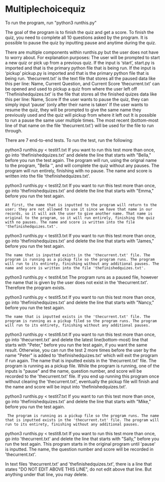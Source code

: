 # Multiplechoicequiz
To run the program, run "python3 runthis.py"

The goal of the program is to finish the quiz and get a score. 
To finish the quiz, you need to complete all 10 questions asked by the program. It is possible to pause the quiz by inputting pause and anytime during the quiz.

There are multiple components within runthis.py but the user does not have to worry about. For explanation purposes:
        The user will be prompted to start a new quiz or pick up from a previous quiz.
        If the input is ‘start’, start.py is imported and that is the primary python file that is being run.
        If the input is ‘pickup’ pickup.py is imported and that is the primary python file that is being run.
        ‘thecurrent.txt’ is the text file that stores all the paused data like this per line:
        Name, Current Question, and Current Score
        ‘thecurrent.txt’ can be opened and used to pickup a quiz from where the user left off
        ‘Thefinishedquizes.txt’ is the file that stores all the finished quizes data like this per line:
            Name, Score
            If the user wants to pause the quiz, they can simply input ‘pause’ (only after their name is taken’ 
            If the user wants to resume the quiz, they will be prompted to give the same name they previously used and the quiz will pickup from where it left out
            It is possible to run  a pause the same user multiple times. The most recent (bottom-most line of that name on the file 'thecurrent.txt') will be used for the file to run through.

There are 7 end-to-end tests. To run the test, run the following:

python3 runthis.py < testit1.txt
    If you want to run this test more than once, go into 'thefinishedquizes.txt' and delete the line that starts with "Bella," before you run the test again.
    The program will run, using the orignal name to the program, "Bella '', and will complete the quiz without any pauses. The program will run entirely, finishing with no pause. The name and score is written into the file 'thefinishedquizes.txt'.
    
 
python3 runthis.py < testit2.txt
    If you want to run this test more than once, go into 'thefinishedquizes.txt' and delete the line that starts with "Emma," before you run the test again.
    
    At first, the name that is inputted to the program will return to the user; they are not allowed to use it since we have that name in our records, so it will ask the user to give another name. That name is original to the program, so it will run entirely, finishing the quiz with no pauses. The name and score is written into the file 'thefinishedquizes.txt'.
    
python3 runthis.py < testit3.txt
    If you want to run this test more than once, go into 'thefinishedquizes.txt' and delete the line that starts with "James," before you run the test again.
    
    The name that is inputted exists in the 'thecurrent.txt' file. The program is running as a pickup file so the program runs. The program will run to its entirety, finishing without any additional pauses. The name and score is written into the file 'thefinishedquizes.txt'.
    

python3 runthis.py < testit4.txt
    The program runs as a paused file, however the name that is given by the user does not exist in the 'thecurrent.txt'. Therefore the program exists.

python3 runthis.py < testit5.txt
    If you want to run this test more than once, go into 'thefinishedquizes.txt' and delete the line that starts with "Nancy," before you run the test again.
    
    The name that is inputted exists in the 'thecurrent.txt' file. The program is running as a pickup filed so the program runs. The program will run to its entirety, finishing without any additional pauses.

python3 runthis.py < testit6.txt
    If you want to run this test more than once, go into 'thecurrent.txt' and delete the latest line(bottom-most) line that starts with "Peter," before you run the test again, if you want the same result. Otherwise, you can run the test 2 more times before the user by the name "Peter" is added to 'thefinishedquizes.txt' which will exit the program if run again.
    The name that is inputted exists in the 'thecurrent.txt' file. The program is running as a pickup file. While the program is running, one of the inputs is "pause" and the name, question number, and score will be recorded to the 'thecurrent.txt' file. If you end up running this program once without clearing the 'thecurrent.txt', eventually the pickup file will finish and the name and score will be input into 'thefinishedquizes.txt'.

python3 runthis.py < testit7.txt
    If you want to run this test more than once, go into 'thefinishedquizes.txt' and delete the line that starts with "Mike," before you run the test again.
    
     The program is running as a pickup file so the program runs. The name that is inputted exists in the 'thecurrent.txt' file. The program will run to its entirety, finishing without any additional pauses.

python3 runthis.py < testit8.txt
    If you want to run this test more than once, go into 'thecurrent.txt' and delete the line that starts with "Sally," before you run the test again.
    This program starts in the original program until 'pause' is inputted. The name, the question number and score will be recorded in 'thecurrent.txt'.
 
 In text files 'thecurrent.txt' and 'thefinishedquizes.txt', there is a line that states "DO NOT EDIT ABOVE THIS LINE", do not edit above that line. But anything under that line, you may delete.




